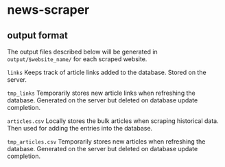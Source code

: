 # news-scraper

## output format
The output files described below will be generated in ```output/$website_name/``` for each scraped website.

```links``` Keeps track of article links added to the database. Stored on the server.

```tmp_links``` Temporarily stores new article links when refreshing the database. Generated on the server but deleted on database update completion.

```articles.csv``` Locally stores the bulk articles when scraping historical data. Then used for adding the entries into the database.

```tmp_articles.csv``` Temporarily stores new articles when refreshing the database. Generated on the server but deleted on database update completion.